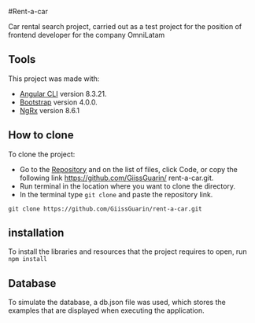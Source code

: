 #Rent-a-car

Car rental search project, carried out as a test project for the position of frontend developer for the company OmniLatam

## Tools 

This project was made with:
* [Angular CLI](https://github.com/angular/angular-cli) version 8.3.21.
* [Bootstrap](https://github.com/twbs/bootstrap) version 4.0.0.
* [NgRx](https://ngrx.io/) version 8.6.1

## How to clone

To clone the project:
* Go to the [Repository](https://github.com/GiissGuarin/rent-a-car) and on the list of files, click Code, or copy the following link https://github.com/GiissGuarin/ rent-a-car.git.
* Run terminal in the location where you want to clone the directory.
* In the terminal type `git clone` and paste the repository link.
```
git clone https://github.com/GiissGuarin/rent-a-car.git
```

## installation
To install the libraries and resources that the project requires to open, run ``` npm install ```

## Database

To simulate the database, a db.json file was used, which stores the examples that are displayed when executing the application. 

